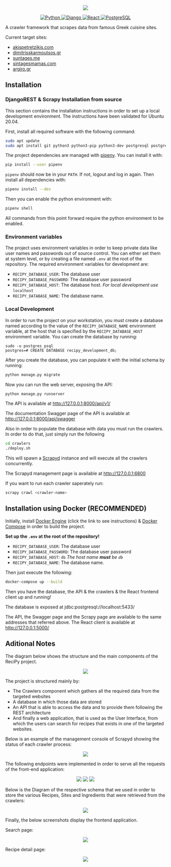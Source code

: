 <p align="center">
  <img src="https://github.com/VangelisTsiatouras/recipy/blob/main/readme_assets/logo.png"/>
</p>

<p align="center">
  <a href="https://www.python.org/" target="_blank">
      <img src="https://img.shields.io/badge/Python-3.7%20%7C%203.8%20%7C%203.9-blue.svg?logo=python&logoColor=white" alt="Python">
  </a>
  <a href="https://www.djangoproject.com/" target="_blank">
      <img src="https://img.shields.io/badge/Django-3.2-589636.svg?logo=django&logoColor=white" alt="Django">
  </a>
  <a href="https://reactjs.org/" target="_blank">
      <img src="https://img.shields.io/badge/React-17.0-brightgreen.svg?logo=react&logoColor=white" alt="React">
  </a>
  <a href="https://www.postgresql.org/" target="_blank">
      <img src="https://img.shields.io/badge/PostgreSQL-12.5-008bb9.svg?logo=postgresql&logoColor=white" alt="PostgreSQL">
  </a>
</p>


A crawler framework that scrapes data from famous Greek cuisine sites.

Current target sites:

- [akispetretzikis.com](https://akispetretzikis.com)
- [dimitrisskarmoutsos.gr](https://www.dimitrisskarmoutsos.gr)
- [suntages.me](https://www.syntages.me/syntages)
- [sintagesmamas.com](https://www.sintagesmamas.com)
- [argiro.gr](https://www.argiro.gr)

## Installation

### DjangoREST & Scrapy Installation from source


This section contains the installation instructions in order to set up a local development environment. The instructions
have been validated for Ubuntu 20.04.

First, install all required software with the following command:

```bash
sudo apt update
sudo apt install git python3 python3-pip python3-dev postgresql postgresql-contrib 
```

The project dependencies are managed with [pipenv](https://docs.pipenv.org/en/latest/). You can install it with:

```bash
pip install --user pipenv
```

`pipenv` should now be in your `PATH`. If not, logout and log in again. Then install all dependencies with:

```bash
pipenv install --dev
```

Then you can enable the python environment with:

```bash
pipenv shell
```

All commands from this point forward require the python environment to be enabled.

### Environment variables

The project uses environment variables in order to keep private data like user names and passwords out of source
control. You can either set them at system level, or by creating a file named `.env` at the root of the repository. 
The required environment variables for development are:

* `RECIPY_DATABASE_USER`: The database user
* `RECIPY_DATABASE_PASSWORD`: The database user password 
* `RECIPY_DATABASE_HOST`: The database host. _For local development use_
 `localhost`
* `RECIPY_DATABASE_NAME`: The database name.

### Local Development
In order to run the project on your workstation, you must create a database named according to the value of the
`RECIPY_DATABASE_NAME` environment variable, at the host that is specified by the
`RECIPY_DATABASE_HOST` environment variable. You can create the database by running:

```
sudo -u postgres psql
postgres=# CREATE DATABASE recipy_development_db;
```

After you create the database, you can populate it with the initial schema by running:

```bash
python manage.py migrate
```

Now you can run the web server, exposing the API:

```bash
python manage.py runserver
```

The API is available at http://127.0.0.1:8000/api/v1/

The documentation Swagger page of the API is available at http://127.0.0.1:8000/api/swagger

Also in order to populate the database with data you must run the crawlers. In order to do that, just simply run the following

```bash
cd crawlers
./deploy.sh
```

This will spawn a [Scrapyd](https://scrapyd.readthedocs.io/en/stable/) instance and will execute all the crawlers concurrently.

The Scrapyd management page is available at http://127.0.0.1:6800

If you want to run each crawler saperately run:
```bash
scrapy crawl <crawler-name>
```
## Installation using Docker (RECOMMENDED)
 
Initially, install [Docker Engine](https://docs.docker.com/engine/install/ubuntu/) (click the link to see
 instructions) & [Docker Compose](https://docs.docker.com/compose/install/) in order to build the project.
 
__Set up the `.env` at the root of the repository!__
* `RECIPY_DATABASE_USER`: The database user
* `RECIPY_DATABASE_PASSWORD`: The database user password 
* `RECIPY_DATABASE_HOST`: `db` _The host name __must__ be `db`_
* `RECIPY_DATABASE_NAME`: The database name.

Then just execute the following:

```bash
docker-compose up --build
```

Then you have the database, the API & the crawlers & the React frontend client up and running!

The database is exposed at jdbc:postgresql://localhost:5433/

The API, the Swagger page and the Scrapy page are available to the same addresses that referred above.
The React client is available at http://127.0.0.1:5000/

## Aditional Notes

The diagram below shows the structure and the main components of the ReciPy project.

<p align="center">
  <img src="https://github.com/VangelisTsiatouras/recipy/blob/main/readme_assets/RecipyDiagram.png"/>
</p>

The project is structured mainly by:
- The Crawlers component which gathers all the required data from the targeted websites
- A database in which those data are stored
- An API that is able to access the data and to provide them following the REST architecture
- And finally a web application, that is used as the User Interface, from which the users can search for recipes that exists in one of the targeted websites.

Below is an example of the management console of Scrapyd showing the status of each crawler process:

<p align="center">
  <img src="https://github.com/VangelisTsiatouras/recipy/blob/main/readme_assets/scrapyd.png"/>
</p>

The following endpoints were implemented in order to serve all the requests of the front-end application:

<p align="center">
  <img src="https://github.com/VangelisTsiatouras/recipy/blob/main/readme_assets/endpoint_getRecipes.png"/>
  <img src="https://github.com/VangelisTsiatouras/recipy/blob/main/readme_assets/endpoint_recipe_id.png"/>
  <img src="https://github.com/VangelisTsiatouras/recipy/blob/main/readme_assets/endpoint_sites.png"/>
</p>

Below is the Diagram of the respective schema that we used in order to store the various Recipes, Sites and Ingredients that were retrieved from the crawlers:

<p align="center">
  <img src="https://github.com/VangelisTsiatouras/recipy/blob/main/readme_assets/db_recipes.png"/>
</p>

Finally, the below screenshots display the frontend application.

Search page:

<p align="center">
  <img src="https://github.com/VangelisTsiatouras/recipy/blob/main/readme_assets/frontend.png"/>
</p>

Recipe detail page:

<p align="center">
  <img src="https://github.com/VangelisTsiatouras/recipy/blob/main/readme_assets/recipe_makaronada.png"/>
</p>
